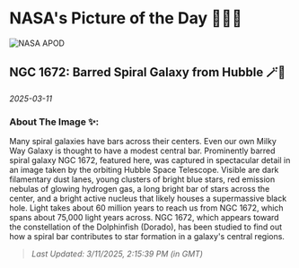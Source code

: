 
# NASA's Picture of the Day 🧑‍🚀💫

  ![NASA APOD](https://apod.nasa.gov/apod/image/2503/NGC1672B_Hubble_4000.jpg)
  
  ## NGC 1672: Barred Spiral Galaxy from Hubble 🪄🌌
  
  _2025-03-11_
  
  ### About The Image ✨: 
  
  Many spiral galaxies have bars across their centers.  Even our own Milky Way Galaxy is thought to have a modest central bar. Prominently barred spiral galaxy NGC 1672, featured here, was captured in spectacular detail in an image taken by the orbiting Hubble Space Telescope. Visible are dark filamentary dust lanes, young clusters of bright blue stars, red emission nebulas of glowing hydrogen gas, a long bright bar of stars across the center, and a bright active nucleus that likely houses a supermassive black hole.  Light takes about 60 million years to reach us from NGC 1672, which spans about 75,000 light years across. NGC 1672, which appears toward the constellation of the Dolphinfish (Dorado), has been studied to find out how a spiral bar contributes to star formation in a galaxy's central regions.
  
  
  
  > _Last Updated: 3/11/2025, 2:15:39 PM (in GMT)_
  